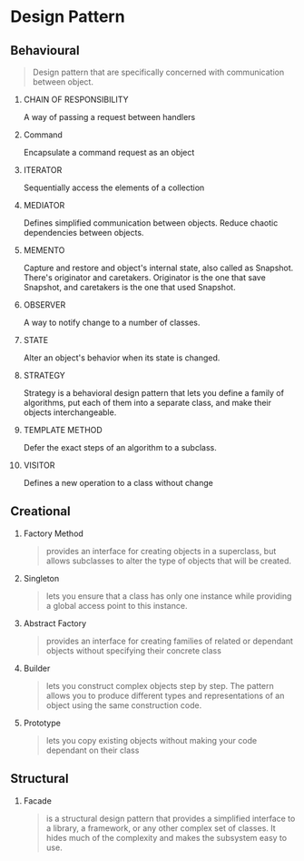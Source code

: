 # Design Pattern

## Behavioural
> Design pattern that are specifically concerned with communication between object.

1. CHAIN OF RESPONSIBILITY
    
    A way of passing a request between handlers

2. Command

    Encapsulate a command request as an object

3. ITERATOR

    Sequentially access the elements of a collection

4. MEDIATOR
    
    Defines simplified communication between objects. Reduce chaotic dependencies between objects.

5. MEMENTO

    Capture and restore and object's internal state, also called as Snapshot. There's originator and caretakers. Originator is the one that save Snapshot, and caretakers is the one that used Snapshot.

6. OBSERVER
    
    A way to notify change to a number of classes.

7. STATE
    
    Alter an object's behavior when its state is changed.

8. STRATEGY

    Strategy is a behavioral design pattern that lets you define a family of algorithms, put each of them into a separate class, and make their objects interchangeable.

9. TEMPLATE METHOD

    Defer the exact steps of an algorithm to a subclass.

10. VISITOR

    Defines a new operation to a class without change

## Creational
1. Factory Method
    > provides an interface for creating objects in a superclass, but allows subclasses to alter the type of objects that will be created.
2. Singleton
    > lets you ensure that a class has only one instance while providing a global access point to this instance.
3. Abstract Factory
    > provides an interface for creating families of related or dependant objects without specifying their concrete class
4. Builder
    > lets you construct complex objects step by step. The pattern allows you to produce different types and representations of an object using the same construction code.
5. Prototype
    > lets you copy existing objects without making your code dependant on their class


## Structural
1. Facade
    > is a structural design pattern that provides a simplified interface to a library, a framework, or any other complex set of classes. It hides much of the complexity and makes the subsystem easy to use.